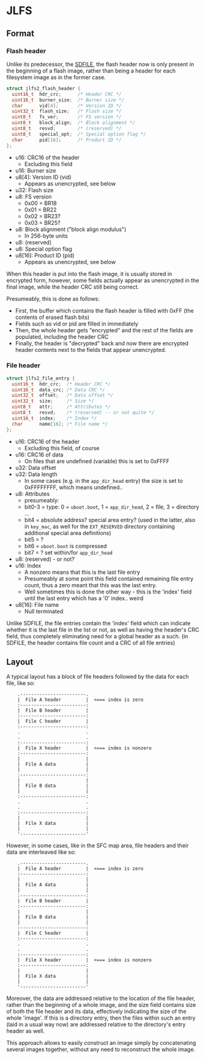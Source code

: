 # JLFS

## Format

### Flash header

Unlike its predecessor, the [SDFILE](sdfile.md), the flash header now is only present in the beginning of a flash image, rather than being a header for each filesystem image as in the former case.

```c
struct jlfs2_flash_header {
  uint16_t  hdr_crc;      /* Header CRC */
  uint16_t  burner_size;  /* Burner size */
  char      vid[4];       /* Version ID */
  uint32_t  flash_size;   /* Flash size */
  uint8_t   fs_ver;       /* FS version */
  uint8_t   block_align;  /* Block alignment */
  uint8_t   resvd;        /* (reserved) */
  uint8_t   special_opt;  /* Special option flag */
  char      pid[16];      /* Product ID */
};
```

- u16: CRC16 of the header
  * Excluding this field
- u16: Burner size
- u8[4]: Version ID (vid)
  * Appears as unencrypted, see below
- u32: Flash size
- u8: FS version
  * 0x00 = BR18
  * 0x01 = BR22
  * 0x02 = BR23?
  * 0x03 = BR25?
- u8: Block alignment ("block align modulus")
  * In 256-byte units
- u8: (reserved)
- u8: Special option flag
- u8[16]: Product ID (pid)
  * Appears as unencrypted, see below

When this header is put into the flash image, it is usually stored in encrypted form, however, some fields actually appear as unencrypted in the final image, while the header CRC still being correct.

Presumeably, this is done as follows:
 - First, the buffer which contains the flash header is filled with 0xFF (the contents of erased flash bits)
 - Fields such as vid or pid are filled in immediately
 - Then, the whole header gets "encrypted" and the rest of the fields are populated, including the header CRC
 - Finally, the header is "decrypted" back and now there are encrypted header contents next to the fields that appear unencrypted.

### File header

```c
struct jlfs2_file_entry {
  uint16_t  hdr_crc;  /* Header CRC */
  uint16_t  data_crc; /* Data CRC */
  uint32_t  offset;   /* Data offset */
  uint32_t  size;     /* Size */
  uint8_t   attr;     /* Attributes */
  uint8_t   resvd;    /* (reserved) -- or not quite */
  uint16_t  index;    /* Index */
  char      name[16]; /* File name */
};
```

- u16: CRC16 of the header
  * Excluding this field, of course
- u16: CRC16 of data
  * On files that are undefined (variable) this is set to 0xFFFF
- u32: Data offset
- u32: Data length
  * In some cases (e.g. in the `app_dir_head` entry) the size is set to 0xFFFFFFFF, which means undefined..
- u8: Attributes
  * presumeably:
  * bit0-3 = type: 0 = `uboot.boot`, 1 = `app_dir_head`, 2 = file, 3 = directory ...
  * bit4 = absolute address? special area entry? (used in the latter, also in `key_mac`, as well for the `EXT_RESERVED` directory containing additional special area definitions)
  * bit5 = ?
  * bit6 = `uboot.boot` is compressed
  * bit7 = ? set within/for `app_dir_head`
- u8: (reserved) - or not?
- u16: Index
  * A nonzero means that this is the last file entry
  * Presumeably at some point this field contained remaining file entry count, thus a zero meant that this was the last entry.
  * Well sometimes this is done the other way - this is the 'index' field until the last entry which has a '0' index.. weird
- u8[16]: File name
  * Null terminated

Unlike SDFILE, the file entries contain the 'index' field which can indicate whether it is the last file in the list or not, as well as having the header's CRC field, thus completely eliminating need for a global header as a such. (in SDFILE, the header contains file count and a CRC of all file entries)

## Layout

A typical layout has a block of file headers followed by the data for each file, like so:

```
    .------------------------.
    |  File A header         |  <=== index is zero
    :------------------------:
    |  File B header         |
    :------------------------:
    |  File C header         |
    :------------------------:
    .                        .
    .                        .
    :------------------------:
    |  File X header         |  <=== index is nonzero
    :------------------------:
    |                        |
    |  File A data           |
    |                        |
    :------------------------:
    |                        |
    |  File B data           |
    |                        |
    :------------------------:
    .                        .
    .                        .
    :------------------------:
    |                        |
    |  File X data           |
    |                        |
    '------------------------'
```

However, in some cases, like in the SFC map area, file headers and their data are interleaved like so:

```
    .------------------------.
    |  File A header         |  <=== index is zero
    :------------------------:
    |                        |
    |  File A data           |
    |                        |
    :------------------------:
    |  File B header         |
    :------------------------:
    |                        |
    |  File B data           |
    |                        |
    :------------------------:
    |  File C header         |
    :------------------------:
    .                        .
    .                        .
    :------------------------:
    |  File X header         |  <=== index is nonzero
    :------------------------:
    |                        |
    |  File X data           |
    |                        |
    '------------------------'
```

Moreover, the data are addressed relative to the location of the file header, rather than the beginning of a whole image, and the size field contains size of both the file header and its data, effectively indicating the size of the whole 'image'.
If this is a directory entry, then the files within such an entry (laid in a usual way now) are addressed relative to the directory's entry header as well.

This approach allows to easily construct an image simply by concatenating several images together, without any need to reconstruct the whole image.
